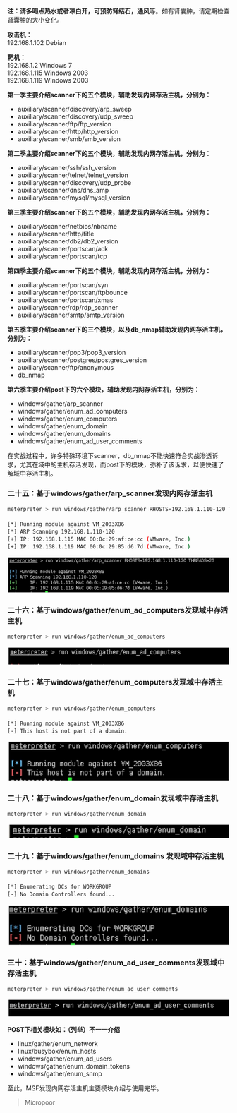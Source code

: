 **注：**请多喝点热水或者凉白开，可预防**肾结石，通风**等。如有肾囊肿，请定期检查肾囊肿的大小变化。

**攻击机：**  
192.168.1.102 Debian

**靶机：**  
192.168.1.2 Windows 7  
192.168.1.115 Windows 2003  
192.168.1.119 Windows 2003

**第一季主要介绍scanner下的五个模块，辅助发现内网存活主机，分别为：**

* auxiliary/scanner/discovery/arp_sweep 
* auxiliary/scanner/discovery/udp_sweep
* auxiliary/scanner/ftp/ftp_version 
* auxiliary/scanner/http/http_version
* auxiliary/scanner/smb/smb_version

**第二季主要介绍scanner下的五个模块，辅助发现内网存活主机，分别为：**
* auxiliary/scanner/ssh/ssh_version 
* auxiliary/scanner/telnet/telnet_version
* auxiliary/scanner/discovery/udp_probe 
* auxiliary/scanner/dns/dns_amp
* auxiliary/scanner/mysql/mysql_version

**第三季主要介绍scanner下的五个模块，辅助发现内网存活主机，分别为：**

* auxiliary/scanner/netbios/nbname 
* auxiliary/scanner/http/title
* auxiliary/scanner/db2/db2_version 
* auxiliary/scanner/portscan/ack
* auxiliary/scanner/portscan/tcp

**第四季主要介绍scanner下的五个模块，辅助发现内网存活主机，分别为：**

* auxiliary/scanner/portscan/syn 
* auxiliary/scanner/portscan/ftpbounce
* auxiliary/scanner/portscan/xmas 
* auxiliary/scanner/rdp/rdp_scanner
* auxiliary/scanner/smtp/smtp_version

**第五季主要介绍scanner下的三个模块，以及db_nmap辅助发现内网存活主机，分别为：**

* auxiliary/scanner/pop3/pop3_version
* auxiliary/scanner/postgres/postgres_version 
* auxiliary/scanner/ftp/anonymous
* db_nmap

**第六季主要介绍post下的六个模块，辅助发现内网存活主机，分别为：**

* windows/gather/arp_scanner 
* windows/gather/enum_ad_computers
* windows/gather/enum_computers 
* windows/gather/enum_domain
* windows/gather/enum_domains 
* windows/gather/enum_ad_user_comments

在实战过程中，许多特殊环境下scanner，db_nmap不能快速符合实战渗透诉求，尤其在域中的主机存活发现，而post下的模块，弥补了该诉求，以便快速了解域中存活主机。

### 二十五：基于windows/gather/arp_scanner发现内网存活主机
```bash
meterpreter > run windows/gather/arp_scanner RHOSTS=192.168.1.110‐120 THREADS=20

[*] Running module against VM_2003X86
[*] ARP Scanning 192.168.1.110‐120
[+] IP: 192.168.1.115 MAC 00:0c:29:af:ce:cc (VMware, Inc.)
[+] IP: 192.168.1.119 MAC 00:0c:29:85:d6:7d (VMware, Inc.)
```

![](/img/21a718cf4696c8d5f2290c93327dd924.jpg)

### 二十六：基于windows/gather/enum_ad_computers发现域中存活主机
```bash
meterpreter > run windows/gather/enum_ad_computers
```
![](/img/388af809ba44b622b6a64de97dd44fbc.jpg)

### 二十七：基于windows/gather/enum_computers发现域中存活主机
```bash
meterpreter > run windows/gather/enum_computers 

[*] Running module against VM_2003X86
[‐] This host is not part of a domain.
```
![](/img/464039145a91d47df09c1e64b4155a8b.jpg)

### 二十八：基于windows/gather/enum_domain发现域中存活主机
```bash
meterpreter > run windows/gather/enum_domain
```
![](/img/55a665ab66de46215d6f6f7c2c4f35b9.jpg)

### 二十九：基于windows/gather/enum_domains 发现域中存活主机
```bash
meterpreter > run windows/gather/enum_domains 

[*] Enumerating DCs for WORKGROUP
[‐] No Domain Controllers found...
```
![](/img/2169c37a25c37ef453d7c14a9b1d865a.jpg)

### 三十：基于windows/gather/enum_ad_user_comments发现域中存活主机
```bash
meterpreter > run windows/gather/enum_ad_user_comments
```
![](/img/daedf801fde98f563d15553d382f81bd.jpg)

**POST下相关模块如：（列举）不一一介绍**

* linux/gather/enum_network
* linux/busybox/enum_hosts
* windows/gather/enum_ad_users
* windows/gather/enum_domain_tokens
* windows/gather/enum_snmp

至此，MSF发现内网存活主机主要模块介绍与使用完毕。

>   Micropoor
